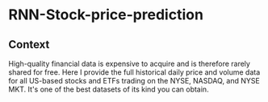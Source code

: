# RNN-Stock-price-prediction
## Context
High-quality financial data is expensive to acquire and is therefore rarely shared for free. Here I provide the full historical daily price and volume data for all US-based stocks and ETFs trading on the NYSE, NASDAQ, and NYSE MKT. It's one of the best datasets of its kind you can obtain.
